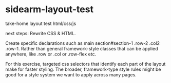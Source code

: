 # sidearm-layout-test
 take-home layout test html/css/js

next steps: 
Rewrite CSS & HTML.  

Create specific declarations such as main section#section-1 .row-2 .col2 .row-1.  Rather than general framework-style classes that can be applied anywhere, like .row or .col or .row-flex etc.

For this exercise, targeted css selectors that identify each part of the layout make for faster styling.  The broader, framework-type style rules might be good for a style system we want to apply across many pages.

